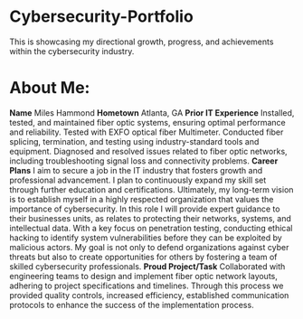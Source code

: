 # Cybersecurity-Portfolio
This is showcasing my directional growth, progress, and achievements  within the cybersecurity industry.
# About Me: 
**Name** Miles Hammond
**Hometown** Atlanta, GA
**Prior IT Experience** 
Installed, tested, and maintained fiber optic systems, ensuring optimal performance and reliability. Tested with EXFO optical fiber Multimeter. Conducted fiber splicing, termination, and testing using industry-standard tools and equipment.
Diagnosed and resolved issues related to fiber optic networks, including troubleshooting signal loss and connectivity problems.
**Career Plans** 
I aim to secure a job in the IT industry that fosters growth and professional advancement. I plan to continuously expand my skill set through further education and certifications. Ultimately, my long-term vision is to establish myself in a highly respected organization that values the importance of cybersecurity. In this role I will provide expert guidance to their businesses units, as relates to protecting their networks, systems, and intellectual data. With a key focus on penetration testing, conducting ethical hacking to identify system vulnerabilities before they can be exploited by malicious actors. My goal is not only to defend organizations against cyber threats but also to create opportunities for others by fostering a team of skilled cybersecurity professionals.
**Proud Project/Task** 
Collaborated with engineering teams to design and implement fiber optic network layouts, adhering to project specifications and timelines. Through this process we provided quality controls, increased efficiency, established communication protocols to enhance the success of the implementation process.
